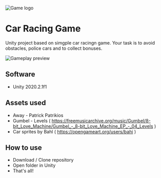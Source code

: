 ![Game logo](https://i.imgur.com/NqbGgwM.png)

# Car Racing Game
Unity project based on simgple car racingn game. Your task is to avoid obstacles, police cars and to collect bonuses.

![Gameplay preview](https://i.gyazo.com/c3b168ab5bac7b80be9c876a49239118.gif)

## Software
- Unity 2020.2.1f1

## Assets used
- Away - Patrick Patrikios
- Gumbel - Levels ( https://freemusicarchive.org/music/Gumbel/8-bit_Love_Machine/Gumbel_-_8-bit_Love_Machine_EP_-_04_Levels )
- Car sprites by Bahl ( https://opengameart.org/users/bahi )

## How to use
- Download / Clone repository
- Open folder in Unity
- That's all!
